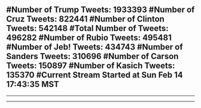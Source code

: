 #Number of Trump Tweets: 1933393
#Number of Cruz Tweets: 822441
#Number of Clinton Tweets: 542148
#Total Number of Tweets: 496282 
#Number of Rubio Tweets: 495481
#Number of Jeb! Tweets: 434743
#Number of Sanders Tweets: 310696
#Number of Carson Tweets: 150897
#Number of Kasich Tweets: 135370
#Current Stream Started at Sun Feb 14 17:43:35 MST
---
---
---
